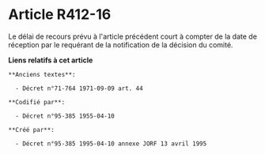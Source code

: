 # Article R412-16

Le délai de recours prévu à l'article précédent court à compter de la date de réception par le requérant de la notification
de la décision du comité.

**Liens relatifs à cet article**

	**Anciens textes**:

	  - Décret n°71-764 1971-09-09 art. 44

	**Codifié par**:

	  - Décret n°95-385 1955-04-10

	**Créé par**:

	  - Décret n°95-385 1995-04-10 annexe JORF 13 avril 1995
